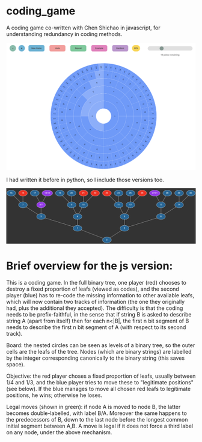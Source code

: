 # coding_game

A coding game co-written with Chen Shichao in javascript, for understanding redundancy in coding methods.

![alt text](https://github.com/bob7/coding_game/blob/master/screenshots/static_screenshot.png)

I had written it before in python, so I include those versions too.

![alt text](https://github.com/bob7/coding_game/blob/master/screenshots/staticp_screeen1.png)

# Brief overview for the js version:

This is a coding game. In the full binary tree, one player (red) chooses to destroy a fixed proportion of leafs (viewed as codes), and the second player (blue) has to re-code the missing information to other available leafs, which will now contain two tracks of information (the one they originally had, plus the additional they accepted). The difficulty is that the coding needs to be prefix-faithful, in the sense that if string B is asked to describe string A (apart from itself) then for each n<|B|, the first n bit segment of B needs to describe the first n bit segment of A (with respect to its second track).

Board: the nested circles can be seen as levels of a binary tree, so the outer cells are the leafs of the tree. Nodes (which are binary strings) are labelled by the integer corresponding canonically to the binary string (this saves space).

Objective: the red player choses a fixed proportion of leafs, usually between 1/4 and 1/3, and the blue player tries to move these to "legitimate positions" (see below). If the blue manages to move all chosen red leafs to legitimate positions, he wins; otherwise he loses.

Legal moves (shown in green): if node A is moved to node B, the latter becomes double-labelled, with label B/A. Moreover the same happens to the predecessors of B, down to the last node before the longest common initial segment between A,B. A move is legal if it does not force a third label on any node, under the above mechanism.
